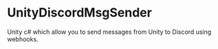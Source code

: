 # UnityDiscordMsgSender
Unity c# which allow you to send messages from Unity to Discord using webhooks.
